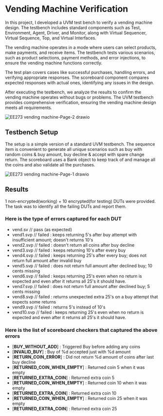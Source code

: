 # Vending Machine Verification

In this project, I developed a UVM test bench to verify a vending machine design. The testbench includes standard components such as Test, Environment, Agent, Driver, and Monitor, along with Virtual Sequencer, Virtual Sequence, Top, and Virtual Interfaces.

The vending machine operates in a mode where users can select products, make payments, and receive items. The testbench tests various scenarios, such as product selections, payment methods, and error injections, to ensure the vending machine functions correctly.

The test plan covers cases like successful purchases, handling errors, and verifying appropriate responses. The scoreboard component compares expected responses with actual ones, identifying any issues in the design.

After executing the testbench, we analyze the results to confirm the vending machine operates without bugs or problems. The UVM testbench provides comprehensive verification, ensuring the vending machine design meets all requirements.

![EE273 vending machine-Page-2 drawio](https://github.com/bhavinpt/vending-machine-verification/assets/117598876/2c8b0c48-a138-45ab-a32c-7374121a84d8 "Design Input and Outputs")

## Testbench Setup

The setup is a simple version of a standard UVM testbench. 
The sequence item is convenient to generate all unique scenarios such as buy with random coins & buy amount, buy decline & accept with spare change return.
The scoreboard uses a Bank object to keep track of and manage all the coins  and also validate all the purchases.

![EE273 vending machine-Page-1 drawio](https://github.com/bhavinpt/vending-machine-verification/assets/117598876/d5d550f3-d052-46fd-9a43-b52820fe104a "Testbench Setup")

## Results

1 non-encrypted(working) + 10 encrypted(for testing) DUTs were provided. 
The task was to identify all the failing DUTs and report them.

### Here is the type of errors captured for each DUT
- vend.sv      // pass (as expected)
- vend1.svp    // failed : keeps returning 5's after buy attempt with insufficient amount; doesn't returns 10's
- vend2.svp    // failed : doesn't return all coins after buy decline
- vend3.svp    // failed : keeps returning 10's after every buy
- vend4.svp    // failed : keeps returning 25's after every buy; does not return full amount after invalid buy
- vend5.svp    // failed : does not return full amount after declined buy; 10 cents missing 
- vend6.svp    // failed : keeps returning 25's even when no return is expected and even after it returns all 25's it should have.
- vend7.svp    // failed : does not return full amount after declined buy; 5 cents missing 
- vend8.svp    // failed : returns unexpected extra 25's on a buy attempt that expects some returns
- vend9.svp    // failed : returns 5's instead of 10's
- vend10.svp   // failed : keeps returning 25's even when no return is expected and even after it returns all 25's it should have.

### Here is the list of scoreboard checkers that captured the above errors
- [**BUY_WITHOUT_ADD**] : Triggered Buy before adding any coins
- [**INVALID_BUY**] : Buy of %d accepted just with %d amount
- [**RETURN_COIN_ERROR**] : Did not return %d amount of coins after last buy decline
- [**RETURNED_COIN_WHEN_EMPTY**] : Returned coin 5 when it was empty
- [**RETURNED_EXTRA_COIN**] : Returned extra coin 5
- [**RETURNED_COIN_WHEN_EMPTY**] : Returned coin 10 when it was empty
- [**RETURNED_EXTRA_COIN**] : Returned extra coin 10
- [**RETURNED_COIN_WHEN_EMPTY**] : Returned coin 25 when it was empty
- [**RETURNED_EXTRA_COIN**] : Returned extra coin 25
